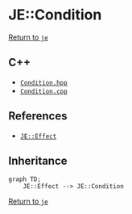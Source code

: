# JE::Condition

[Return to `je`](/docs/je.md)

## C++

- [`Condition.hpp`](/src/je/Condition.hpp)
- [`Condition.cpp`](/src/je/Condition.cpp)

## References

- [`JE::Effect`](/docs/je/Effect.md)

## Inheritance

```mermaid
graph TD;
    JE::Effect --> JE::Condition
```

[Return to `je`](/docs/je.md)